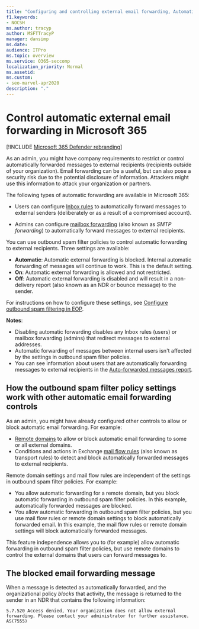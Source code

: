 ```yaml
---
title: "Configuring and controlling external email forwarding, Automatic forwarding, 5.7.520 Access Denied, disable external forwarding, Your administrator has disabled external forwarding, outbound anti-spam policy"
f1.keywords:
- NOCSH
ms.author: tracyp
author: MSFTTracyP
manager: dansimp
ms.date:
audience: ITPro
ms.topic: overview
ms.service: O365-seccomp
localization_priority: Normal
ms.assetid: 
ms.custom:
- seo-marvel-apr2020
description: "."
---
```


# Control automatic external email forwarding in Microsoft 365

[!INCLUDE [Microsoft 365 Defender rebranding](../includes/microsoft-defender-for-office.md)]

As an admin, you might have company requirements to restrict or control automatically forwarded messages to external recipients (recipients outside of your organization). Email forwarding can be a useful, but can also pose a security risk due to the potential disclosure of information. Attackers might use this information to attack your organization or partners.

The following types of automatic forwarding are available in Microsoft 365:

- Users can configure [Inbox rules](https://support.microsoft.com/office/c24f5dea-9465-4df4-ad17-a50704d66c59) to automatically forward messages to external senders (deliberately or as a result of a compromised account).

- Admins can configure [mailbox forwarding](https://docs.microsoft.com/exchange/recipients-in-exchange-online/manage-user-mailboxes/configure-email-forwarding) (also known as _SMTP forwarding_) to automatically forward messages to external recipients.

You can use outbound spam filter policies to control automatic forwarding to external recipients. Three settings are available:

- **Automatic**: Automatic external forwarding is blocked. Internal automatic forwarding of messages will continue to work. This is the default setting.
- **On**: Automatic external forwarding is allowed and not restricted.
- **Off**: Automatic external forwarding is disabled and will result in a non-delivery report (also known as an NDR or bounce message) to the sender.

For instructions on how to configure these settings, see [Configure outbound spam filtering in EOP](configure-the-outbound-spam-policy.md).

**Notes**:

- Disabling automatic forwarding disables any Inbox rules (users) or mailbox forwarding (admins) that redirect messages to external addresses.
- Automatic forwarding of messages between internal users isn't affected by the settings in outbound spam filter policies.
- You can see information about users that are automatically forwarding messages to external recipients in the [Auto-forwarded messages report](mfi-auto-forwarded-messages-report.md).

## How the outbound spam filter policy settings work with other automatic email forwarding controls

As an admin, you might have already configured other controls to allow or block automatic email forwarding. For example:

- [Remote domains](https://docs.microsoft.com/exchange/mail-flow-best-practices/remote-domains/remote-domains) to allow or block automatic email forwarding to some or all external domains.
- Conditions and actions in Exchange [mail flow rules](https://docs.microsoft.com/exchange/security-and-compliance/mail-flow-rules/mail-flow-rules) (also known as transport rules) to detect and block automatically forwarded messages to external recipients.

Remote domain settings and mail flow rules are independent of the settings in outbound spam filter policies. For example:

- You allow automatic forwarding for a remote domain, but you block automatic forwarding in outbound spam filter policies. In this example, automatically forwarded messages are blocked.
- You allow automatic forwarding in outbound spam filter policies, but you use mail flow rules or remote domain settings to block automatically forwarded email. In this example, the mail flow rules or remote domain settings will block automatically forwarded messages.

This feature independence allows you to (for example) allow automatic forwarding in outbound spam filter policies, but use remote domains to control the external domains that users can forward messages to.

## The blocked email forwarding message

When a message is detected as automatically forwarded, and the organizational policy *blocks* that activity, the message is returned to the sender in an NDR that contains the following information:

`5.7.520 Access denied, Your organization does not allow external forwarding. Please contact your administrator for further assistance. AS(7555)`

